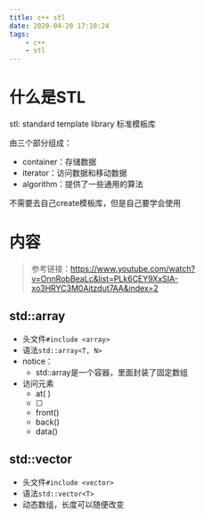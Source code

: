 ```yaml
---
title: c++ stl
date: 2020-04-20 17:10:24
tags:
	- c++
	- stl
---
```


# 什么是STL

stl: standard template library 标准模板库

由三个部分组成：

* container：存储数据
* iterator：访问数据和移动数据
* algorithm：提供了一些通用的算法

不需要去自己create模板库，但是自己要学会使用

<!-- more -->



# 内容

> 参考链接：https://www.youtube.com/watch?v=OnnRobBeaLc&list=PLk6CEY9XxSIA-xo3HRYC3M0Aitzdut7AA&index=2

## std::array

* 头文件`#include <array>`
* 语法`std::array<T, N>`
* notice：
  * std::array是一个容器，里面封装了固定数组
* 访问元素
  * at( )
  * [ ]
  * front()
  * back()
  * data() 



## std::vector

* 头文件`#include <vector>`
* 语法`std::vector<T>`
* 动态数组，长度可以随便改变